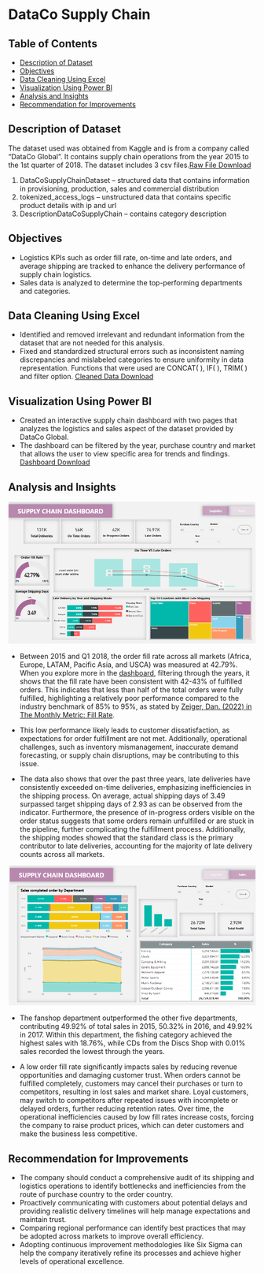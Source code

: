 # DataCo Supply Chain

## Table of Contents
- [Description of Dataset](#description-of-dataset)
- [Objectives](#objectives)
- [Data Cleaning Using Excel](#data-cleaning-using-excel)
- [Visualization Using Power BI](#visualization-using-power-bi)
- [Analysis and Insights](#analysis-and-insights)
- [Recommendation for Improvements](#recommendation-for-improvements)

## Description of Dataset 
The dataset used was obtained from Kaggle and is from a company called “DataCo Global”. It contains supply chain operations from the year 2015 to the 1st quarter of 2018. 
The dataset includes 3 csv files.[Raw File Download](https://github.com/thatlaconic/DataCo-Supply-Chain-/blob/main/DataCo%20raw%20files.rar)
1.	DataCoSupplyChainDataset – structured data that contains information in provisioning, production, sales and commercial distribution
2.	tokenized_access_logs – unstructured data that contains specific product details with ip and url
3.	DescriptionDataCoSupplyChain – contains category description

## Objectives
* Logistics KPIs such as order fill rate, on-time and late orders, and average shipping are tracked to enhance the delivery performance of supply chain logistics.
* Sales data is analyzed to determine the top-performing departments and categories.

## Data Cleaning Using Excel
*	Identified and removed irrelevant and redundant information from the dataset that are not needed for this analysis. 
* Fixed and standardized structural errors such as inconsistent naming discrepancies and mislabeled categories to ensure uniformity in data representation. Functions that were used are CONCAT( ), IF( ), TRIM( ) and filter option.
[Cleaned Data Download](https://github.com/thatlaconic/DataCo-Supply-Chain-/blob/main/DataCo%20cleaned.rar)

## Visualization Using Power BI
*	Created an interactive supply chain dashboard with two pages that analyzes the logistics and sales aspect of the dataset provided by DataCo Global.
*	The dashboard can be filtered by the year, purchase country and market that allows the user to view specific area for trends and findings.
[Dashboard Download](https://github.com/thatlaconic/DataCo-Supply-Chain-/blob/main/Supply%20Chain%20Dashboard%20for%20DataCo.pbix)

## Analysis and Insights
![](https://github.com/thatlaconic/DataCo-Supply-Chain-/blob/main/logistics.PNG)
* Between 2015 and Q1 2018, the order fill rate across all markets (Africa, Europe, LATAM, Pacific Asia, and USCA) was measured at 42.79%. When you explore more in the [dashboard](https://github.com/thatlaconic/DataCo-Supply-Chain-/blob/main/Supply%20Chain%20Dashboard%20for%20DataCo.pbix), filtering through the years, it shows that the fill rate have been consistent with 42-43% of fulfilled orders. This indicates that less than half of the total orders were fully fulfilled, highlighting a relatively poor performance compared to the industry benchmark of 85% to 95%, as stated by [Zeiger, Dan. (2022) in The Monthly Metric: Fill Rate](https://www.ismworld.org/supply-management-news-and-reports/news-publications/inside-supply-management-magazine/blog/2022/2022-07/the-monthly-metric-fill-rate/).
  
* This low performance likely leads to customer dissatisfaction, as expectations for order fulfillment are not met. Additionally, operational challenges, such as inventory mismanagement, inaccurate              demand forecasting, or supply chain disruptions, may be contributing to this issue.

*	The data also shows that over the past three years, late deliveries have consistently exceeded on-time deliveries, emphasizing inefficiencies in the shipping process.  On average, actual shipping days of 3.49 surpassed target shipping days of 2.93 as can be observed from the indicator. Furthermore, the presence of in-progress orders visible on the order status suggests that some orders remain unfulfilled or are stuck in the pipeline, further complicating the fulfillment process. Additionally, the shipping modes showed that the standard class is the primary contributor to late deliveries, accounting for the majority of late delivery counts across all markets.
  
![](https://github.com/thatlaconic/DataCo-Supply-Chain-/blob/main/sales.PNG)
*	The fanshop department outperformed the other five departments, contributing 49.92% of total sales in 2015, 50.32% in 2016, and 49.92% in 2017. Within this department, the fishing category achieved the highest sales with 18.76%, while CDs from the Discs Shop with 0.01% sales recorded the lowest through the years.

*	A low order fill rate significantly impacts sales by reducing revenue opportunities and damaging customer trust. When orders cannot be fulfilled completely, customers may cancel their purchases or turn to competitors, resulting in lost sales and market share. Loyal customers, may switch to competitors after repeated issues with incomplete or delayed orders, further reducing retention rates. Over time, the operational inefficiencies caused by low fill rates increase costs, forcing the company to raise product prices, which can deter customers and make the business less competitive.

## Recommendation for Improvements
*	The company should conduct a comprehensive audit of its shipping and logistics operations to identify bottlenecks and inefficiencies from the route of purchase country to the order country. 
*	Proactively communicating with customers about potential delays and providing realistic delivery timelines will help manage expectations and maintain trust.
*	Comparing regional performance can identify best practices that may be adopted across markets to improve overall efficiency. 
*	Adopting continuous improvement methodologies like Six Sigma can help the company iteratively refine its processes and achieve higher levels of operational excellence.


